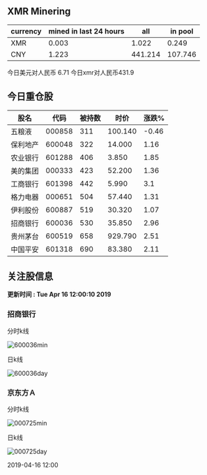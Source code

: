 ## XMR Minering

|currency|mined in last 24 hours|all|in pool|
|---|---|---|---|
|XMR|0.003|1.022|0.249|
|CNY|1.223|441.214|107.746|

今日美元对人民币 6.71	今日xmr对人民币431.9


## 今日重仓股 

|股名|代码|被持数|时价|涨跌%|
|---|---|---|---|---|
|五粮液|000858|311|100.140|-0.46|
|保利地产|600048|322|14.000|1.16|
|农业银行|601288|406|3.850|1.85|
|美的集团|000333|423|52.200|1.36|
|工商银行|601398|442|5.990|3.1|
|格力电器|000651|504|57.440|1.31|
|伊利股份|600887|519|30.320|1.07|
|招商银行|600036|530|35.850|2.96|
|贵州茅台|600519|658|929.790|2.51|
|中国平安|601318|690|83.380|2.11|

## 关注股信息
**更新时间 : Tue Apr 16 12:00:10 2019**
### 招商银行 
分时k线

![600036min](http://image.sinajs.cn/newchart/min/n/sh600036.gif)

日k线

![600036day](http://image.sinajs.cn/newchart/daily/n/sh600036.gif)

### 京东方Ａ 
分时k线

![000725min](http://image.sinajs.cn/newchart/min/n/sz000725.gif)

日k线

![000725day](http://image.sinajs.cn/newchart/daily/n/sz000725.gif)

2019-04-16 12:00